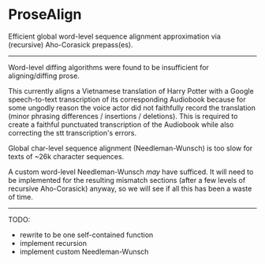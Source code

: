 # ProseAlign
Efficient global word-level sequence alignment approximation via (recursive) Aho-Corasick prepass(es).

---

Word-level diffing algorithms were found to be insufficient for aligning/diffing prose.

This currently aligns a Vietnamese translation of Harry Potter with a Google speech-to-text transcription of its corresponding Audiobook because for some ungodly reason the voice actor did not faithfully record the translation (minor phrasing differences / insertions / deletions). This is required to create a faithful punctuated transcription of the Audiobook while also correcting the stt transcription's errors.

Global char-level sequence alignment (Needleman-Wunsch) is too slow for texts of ~26k character sequences.

A custom word-level Needleman-Wunsch _may_ have sufficed. It will need to be implemented for the resulting mismatch sections (after a few levels of recursive Aho-Corasick) anyway, so we will see if all this has been a waste of time.

---

TODO:
- rewrite to be one self-contained function
- implement recursion
- implement custom Needleman-Wunsch
